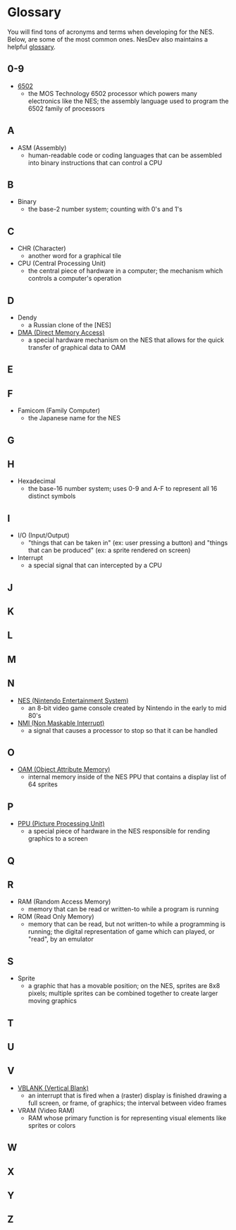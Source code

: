 # Glossary

You will find tons of acronyms and terms when developing for the NES. Below, are some of the most common ones. NesDev also maintains a helpful [glossary](https://wiki.nesdev.com/w/index.php/Glossary).

## 0-9

- [6502](https://en.wikipedia.org/wiki/MOS_Technology_6502)
  - the MOS Technology 6502 processor which powers many electronics like the NES; the assembly language used to program the 6502 family of processors

## A

- ASM (Assembly)
  - human-readable code or coding languages that can be assembled into binary instructions that can control a CPU

## B

- Binary
  - the base-2 number system; counting with 0's and 1's

## C

- CHR (Character)
  - another word for a graphical tile
- CPU (Central Processing Unit)
  - the central piece of hardware in a computer; the mechanism which controls a computer's operation

## D

- Dendy
  - a Russian clone of the [NES]
- [DMA (Direct Memory Access)]()
  - a special hardware mechanism on the NES that allows for the quick transfer of graphical data to OAM

## E

## F

- Famicom (Family Computer)
  - the Japanese name for the NES

## G

## H

- Hexadecimal
  - the base-16 number system; uses 0-9 and A-F to represent all 16 distinct symbols

## I

- I/O (Input/Output)
  - "things that can be taken in" (ex: user pressing a button) and "things that can be produced" (ex: a sprite rendered on screen)
- Interrupt
  - a special signal that can intercepted by a CPU

## J

## K

## L

## M

## N

- [NES (Nintendo Entertainment System)](https://en.wikipedia.org/wiki/Nintendo_Entertainment_System)
  - an 8-bit video game console created by Nintendo in the early to mid 80's
- [NMI (Non Maskable Interrupt)](https://wiki.nesdev.com/w/index.php/NMI)
  - a signal that causes a processor to stop so that it can be handled

## O

- [OAM (Object Attribute Memory)](https://wiki.nesdev.com/w/index.php/PPU_OAM)
  - internal memory inside of the NES PPU that contains a display list of 64 sprites

## P

- [PPU (Picture Processing Unit)](https://wiki.nesdev.com/w/index.php/PPU)
  - a special piece of hardware in the NES responsible for rending graphics to a screen

## Q

## R

- RAM (Random Access Memory)
  - memory that can be read or written-to while a program is running
- ROM (Read Only Memory)
  - memory that can be read, but not written-to while a programming is running; the digital representation of game which can played, or "read", by an emulator

## S

- Sprite
  - a graphic that has a movable position; on the NES, sprites are 8x8 pixels; multiple sprites can be combined together to create larger moving graphics

## T

## U

## V

- [VBLANK (Vertical Blank)](https://en.wikipedia.org/wiki/Vertical_blank_interrupt)
  - an interrupt that is fired when a (raster) display is finished drawing a full screen, or frame, of graphics; the interval between video frames
- VRAM (Video RAM)
  - RAM whose primary function is for representing visual elements like sprites or colors

## W

## X

## Y

## Z
